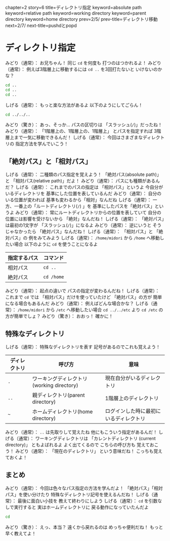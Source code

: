 chapter=2
story=6
title=ディレクトリ指定
keyword=absolute path
keyword=relative path
keyword=working directory
keyword=parent directory
keyword=home directory
prev=2/5/
prev-title=ディレクトリ移動
next=2/7/
next-title=pushdとpopd

# ディレクトリ指定

みどり（通常）：
  お兄ちゃん！
  同じ `cd` を何度も
  打つのはつかれるよ！
みどり（通常）：
  例えば3階層上に移動するには
  `cd ..` を3回打たないと
  いけないのかな？

```bash
cd ..
cd ..
cd ..
```

しげる（通常）：
  もっと楽な方法があるよ
  以下のようにしてごらん！

```bash
cd ../../..
```

みどり（驚き）：
  あっ、そっか…
  パスの区切りは
  「スラッシュ(`/`)」だったね！
みどり（通常）：
  「1階層上の、1階層上の、1階層上」
  とパスを指定すれば
  3階層上まで一気に移動できるんだ！
しげる（通常）：
  今回はさまざまなディレクトリの
  指定方法を学んでいこう！

## 「絶対パス」と「相対パス」

しげる（通常）：
  二種類のパス指定を覚えよう！
  「絶対パス(absolute path)」と
  「相対パス(relative path)」だよ！
みどり（通常）：
  パスにも種類があるんだ？
しげる（通常）：
  これまでのパスの指定は
  「相対パス」というよ
  今自分がいるディレクトリを
  基準にした位置を表しているんだ
みどり（通常）：
  自分のいる位置が変われば
  基準も変わるから「相対」なんだね
しげる（通常）：
  一方、一番上の「ルートディレクトリ(`/`) 」を
  基準にしたパスを「絶対パス」というよ
みどり（通常）：
  常にルートディレクトリからの位置を表していて
  自分の位置には影響を受けないから
  「絶対」なんだね！
しげる（通常）：
  「絶対パス」は最初の1文字が
  「スラッシュ(`/`)」になるよ
みどり（通常）：
  逆にいうと
  そうじゃなかったら
  「絶対パス」なんだね！
しげる（通常）：
  「相対パス」と
  「絶対パス」の
  例をみてみよう
しげる（通常）：
  `/home/midori` から
  `/home` へ移動したい場合
  以下のように
  `cd` を使うことになるよ

指定するパス | コマンド
------------ | --------
相対パス     | `cd ..`
絶対パス     | `cd /home`

みどり（通常）：
  起点の違いで
  パスの指定が変わるんだね！
しげる（通常）：
  これまで `cd` では
  「相対パス」だけを使っていたけど
  「絶対パス」の方が
  簡単になる場合もあるんだ
みどり（通常）：
  例えばどんな場合かな？
しげる（通常）：
  `/home/midori` から
  `/etc` へ移動したい場合
  `cd ../../etc` より
  `cd /etc` の方が簡単でしょ？
みどり（驚き）：
  おおっ！
  確かに！

## 特殊なディレクトリ

しげる（通常）：
  特殊なディレクトリを表す
  記号があるのでこれも覚えよう！

ディレクトリ | 呼び方                                    | 意味
------------ | ----------------------------------------- | ----
`.`          | ワーキングディレクトリ(working directory) | 現在自分がいるディレクトリ
`..`         | 親ディレクトリ(parent directory)          | 1階層上のディレクトリ
`~`          | ホームディレクトリ(home directory)        | ログインした時に最初にいるディレクトリ

みどり（通常）：
  `..` は先取りして覚えたね
  他にもこういう指定があるんだ！
しげる（通常）：
  ワーキングディレクトリは
  「カレントディレクトリ
  (current directory)」
  ともよばれるよ
  よく出てくるので
  こちらの呼び方も
  覚えておこう！
みどり（通常）：
  「現在のディレクトリ」
  という意味だね！
  こっちも覚えておくよ！

## まとめ

みどり（通常）：
  今回は色々なパス指定の方法を学んだよ！
  「絶対パス」「相対パス」を使い分けたり
  特殊なディレクトリ記号を使えるんだね！
しげる（通常）：
  最後に面白い小技を
  教えて終わりにしよう
しげる（通常）：
  `cd` を引数なしで実行すると
  実はホームディレクトリに
  戻る動作になっていたんだよ

```bash
cd
```

みどり（驚き）：
  えっ、本当？
  遠くから戻れるのは
  めっちゃ便利だね！
  もっと早く教えてよ！

